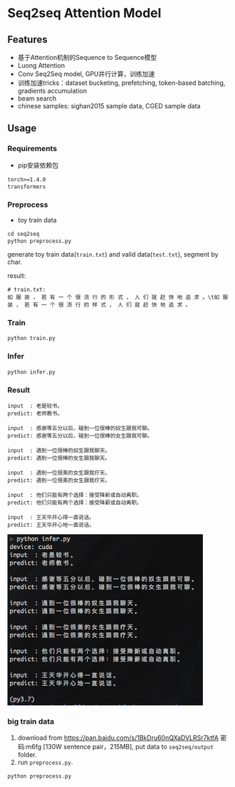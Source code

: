 # Seq2seq Attention Model


## Features

* 基于Attention机制的Sequence to Sequence模型
* Luong Attention
* Conv Seq2Seq model, GPU并行计算，训练加速
* 训练加速tricks：dataset bucketing, prefetching, token-based batching, gradients accumulation
* beam search
* chinese samples: sighan2015 sample data, CGED sample data

## Usage

### Requirements
* pip安装依赖包
```
torch>=1.4.0
transformers
```

### Preprocess


- toy train data
```
cd seq2seq
python preprocess.py
```

generate toy train data(`train.txt`) and valid data(`test.txt`), segment by char.

result:
```
# train.txt:
如 服 装 ， 若 有 一 个 很 流 行 的 形 式 ， 人 们 就 赶 快 地 追 求 。\t如 服 装 ， 若 有 一 个 很 流 行 的 样 式 ， 人 们 就 赶 快 地 追 求 。
```

### Train

```
python train.py
```

### Infer
```
python infer.py

```


### Result
```
input  : 老是较书。
predict: 老师教书。

input  : 感谢等五分以后，碰到一位很棒的奴生跟我可聊。
predict: 感谢等五分以后，碰到一位很棒的女生跟我可聊。

input  : 遇到一位很棒的奴生跟我聊天。
predict: 遇到一位很棒的女生跟我聊天。

input  : 遇到一位很美的女生跟我疗天。
predict: 遇到一位很美的女生跟我疗天。

input  : 他们只能有两个选择：接受降新或自动离职。
predict: 他们只能有两个选择：接受降薪或自动离职。

input  : 王天华开心得一直说话。
predict: 王天华开心地一直说话。

```
![result image](../../docs/git_image/convseq2seq_ret.png)


### big train data

1. download from https://pan.baidu.com/s/1BkDru60nQXaDVLRSr7ktfA  密码:m6fg [130W sentence pair，215MB], put data to `seq2seq/output` folder.
2. run `preprocess.py`.
```
python preprocess.py
```
